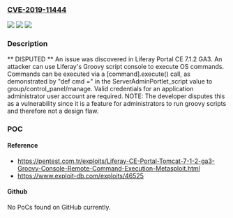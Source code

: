 ### [CVE-2019-11444](https://cve.mitre.org/cgi-bin/cvename.cgi?name=CVE-2019-11444)
![](https://img.shields.io/static/v1?label=Product&message=n%2Fa&color=blue)
![](https://img.shields.io/static/v1?label=Version&message=n%2Fa&color=blue)
![](https://img.shields.io/static/v1?label=Vulnerability&message=n%2Fa&color=brighgreen)

### Description

** DISPUTED ** An issue was discovered in Liferay Portal CE 7.1.2 GA3. An attacker can use Liferay's Groovy script console to execute OS commands. Commands can be executed via a [command].execute() call, as demonstrated by "def cmd =" in the ServerAdminPortlet_script value to group/control_panel/manage. Valid credentials for an application administrator user account are required. NOTE: The developer disputes this as a vulnerability since it is a feature for administrators to run groovy scripts and therefore not a design flaw.

### POC

#### Reference
- https://pentest.com.tr/exploits/Liferay-CE-Portal-Tomcat-7-1-2-ga3-Groovy-Console-Remote-Command-Execution-Metasploit.html
- https://www.exploit-db.com/exploits/46525

#### Github
No PoCs found on GitHub currently.


